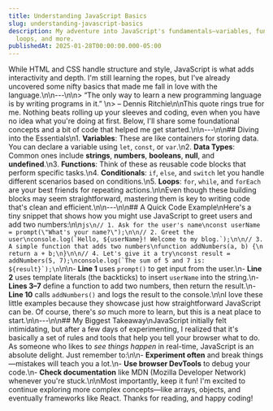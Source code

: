 ```yaml
---
title: Understanding JavaScript Basics
slug: understanding-javascript-basics
description: My adventure into JavaScript's fundamentals—variables, functions,
  loops, and more.
publishedAt: 2025-01-28T00:00:00.000-05:00
---
```

While HTML and CSS handle structure and style, JavaScript is what adds interactivity and depth. I'm still learning the ropes, but I've already uncovered some nifty basics that made me fall in love with the language.\n\n---\n\n> “The only way to learn a new programming language is by writing programs in it.”  \n> – Dennis Ritchie\n\nThis quote rings true for me. Nothing beats rolling up your sleeves and coding, even when you have no idea what you're doing at first. Below, I'll share some foundational concepts and a bit of code that helped me get started.\n\n---\n\n## Diving into the Essentials\n1. **Variables**: These are like containers for storing data. You can declare a variable using `let`, `const`, or `var`.\n2. **Data Types**: Common ones include **strings**, **numbers**, **booleans**, **null**, and **undefined**.\n3. **Functions**: Think of these as reusable code blocks that perform specific tasks.\n4. **Conditionals**: `if`, `else`, and `switch` let you handle different scenarios based on conditions.\n5. **Loops**: `for`, `while`, and `forEach` are your best friends for repeating actions.\n\nEven though these building blocks may seem straightforward, mastering them is key to writing code that's clean and efficient.\n\n---\n\n## A Quick Code Example\nHere's a tiny snippet that shows how you might use JavaScript to greet users and add two numbers:\n\n```js\n// 1. Ask for the user's name\nconst userName = prompt(\"What's your name?\");\n\n// 2. Greet the user\nconsole.log(`Hello, ${userName}! Welcome to my blog.`);\n\n// 3. A simple function that adds two numbers\nfunction addNumbers(a, b) {\n  return a + b;\n}\n\n// 4. Let's give it a try\nconst result = addNumbers(5, 7);\nconsole.log(`The sum of 5 and 7 is: ${result}`);\n```\n\n- **Line 1** uses `prompt()` to get input from the user.\n- **Line 2** uses template literals (the backticks) to insert `userName` into the string.\n- **Lines 3–7** define a function to add two numbers, then return the result.\n- **Line 10** calls `addNumbers()` and logs the result to the console.\n\nI love these little examples because they showcase just how straightforward JavaScript can be. Of course, there's *so* much more to learn, but this is a neat place to start.\n\n---\n\n## My Biggest Takeaway\nJavaScript initially felt intimidating, but after a few days of experimenting, I realized that it's basically a set of rules and tools that help you tell your browser what to do. As someone who likes to *see things happen* in real-time, JavaScript is an absolute delight. Just remember to:\n\n- **Experiment often** and break things—mistakes will teach you a lot.\n- **Use browser DevTools** to debug your code.\n- **Check documentation** like MDN (Mozilla Developer Network) whenever you're stuck.\n\nMost importantly, keep it fun! I'm excited to continue exploring more complex concepts—like arrays, objects, and eventually frameworks like React. Thanks for reading, and happy coding!

